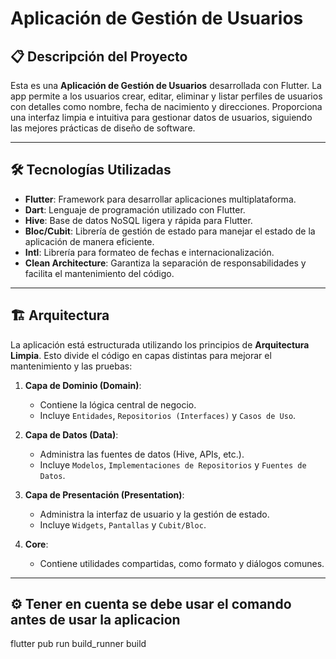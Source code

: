 # Aplicación de Gestión de Usuarios

## 📋 Descripción del Proyecto

Esta es una **Aplicación de Gestión de Usuarios** desarrollada con Flutter. La app permite a los usuarios crear, editar, eliminar y listar perfiles de usuarios con detalles como nombre, fecha de nacimiento y direcciones. Proporciona una interfaz limpia e intuitiva para gestionar datos de usuarios, siguiendo las mejores prácticas de diseño de software.

---

## 🛠️ Tecnologías Utilizadas

- **Flutter**: Framework para desarrollar aplicaciones multiplataforma.
- **Dart**: Lenguaje de programación utilizado con Flutter.
- **Hive**: Base de datos NoSQL ligera y rápida para Flutter.
- **Bloc/Cubit**: Librería de gestión de estado para manejar el estado de la aplicación de manera eficiente.
- **Intl**: Librería para formateo de fechas e internacionalización.
- **Clean Architecture**: Garantiza la separación de responsabilidades y facilita el mantenimiento del código.

---

## 🏗️ Arquitectura

La aplicación está estructurada utilizando los principios de **Arquitectura Limpia**. Esto divide el código en capas distintas para mejorar el mantenimiento y las pruebas:

1. **Capa de Dominio (Domain)**:
   - Contiene la lógica central de negocio.
   - Incluye `Entidades`, `Repositorios (Interfaces)` y `Casos de Uso`.

2. **Capa de Datos (Data)**:
   - Administra las fuentes de datos (Hive, APIs, etc.).
   - Incluye `Modelos`, `Implementaciones de Repositorios` y `Fuentes de Datos`.

3. **Capa de Presentación (Presentation)**:
   - Administra la interfaz de usuario y la gestión de estado.
   - Incluye `Widgets`, `Pantallas` y `Cubit/Bloc`.

4. **Core**:
   - Contiene utilidades compartidas, como formato y diálogos comunes.

---

## ⚙️ Tener en cuenta se debe usar el comando antes de usar la aplicacion
flutter pub run build_runner build
